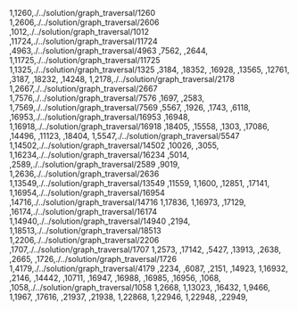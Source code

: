 1,1260,./../solution/graph_traversal/1260
1,2606,./../solution/graph_traversal/2606
,1012,./../solution/graph_traversal/1012
,11724,./../solution/graph_traversal/11724
,4963,./../solution/graph_traversal/4963
,7562,
,2644,
1,11725,./../solution/graph_traversal/11725
1,1325,./../solution/graph_traversal/1325
,3184,
,18352,
,16928,
,13565,
,12761,
,3187,
,18232,
,14248,
1,2178,./../solution/graph_traversal/2178
1,2667,./../solution/graph_traversal/2667
1,7576,./../solution/graph_traversal/7576
,1697,
,2583,
1,7569,./../solution/graph_traversal/7569
,5567,
,1926,
,1743,
,6118,
,16953,./../solution/graph_traversal/16953
,16948,
1,16918,./../solution/graph_traversal/16918
,18405,
,15558,
,1303,
,17086,
,14496,
,11123,
,18404,
1,5547,./../solution/graph_traversal/5547
1,14502,./../solution/graph_traversal/14502
,10026,
,3055,
1,16234,./../solution/graph_traversal/16234
,5014,
,2589,./../solution/graph_traversal/2589
,9019,
1,2636,./../solution/graph_traversal/2636
1,13549,./../solution/graph_traversal/13549
,11559,
1,1600,
,12851,
,17141,
1,16954,./../solution/graph_traversal/16954
,14716,./../solution/graph_traversal/14716
1,17836,
1,16973,
,17129,
,16174,./../solution/graph_traversal/16174
1,14940,./../solution/graph_traversal/14940
,2194,
1,18513,./../solution/graph_traversal/18513
1,2206,./../solution/graph_traversal/2206
,1707,./../solution/graph_traversal/1707
1,2573,
,17142,
,5427,
,13913,
,2638,
,2665,
,1726,./../solution/graph_traversal/1726
1,4179,./../solution/graph_traversal/4179
,2234,
,6087,
,2151,
,14923,
1,16932,
,2146,
,14442,
,10711,
,16947,
,16988,
,16985,
,16956,
,1068,
,1058,./../solution/graph_traversal/1058
1,2668,
1,13023,
,16432,
1,9466,
1,1967,
,17616,
,21937,
,21938,
1,22868,
1,22946,
1,22948,
,22949,
